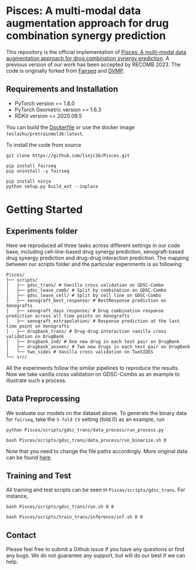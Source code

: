 # Pisces: A multi-modal data augmentation approach for drug combination synergy prediction
This repository is the official implementation of [Pisces: A multi-modal data augmentation approach for drug combination synergy prediction](https://www.biorxiv.org/content/10.1101/2022.11.21.517439v1). A previous version of our work has been accepted by RECOMB 2023. The code is originally forked from [Fairseq](https://github.com/pytorch/fairseq) and [DVMP](https://github.com/microsoft/DVMP).

## Requirements and Installation
* PyTorch version == 1.8.0
* PyTorch Geometric version == 1.6.3
* RDKit version == 2020.09.5

You can build the [Dockerfile](Dockerfile) or use the docker image `teslazhu/pretrainmol36:latest`.

To install the code from source
```
git clone https://github.com/linjc16/Pisces.git

pip install fairseq
pip uninstall -y fairseq 

pip install ninja
python setup.py build_ext --inplace
```

# Getting Started
## Experiments folder
Here we reproduced all three tasks across different settings in our code base, including cell-line-based drug synergy prediction, xenograft-based drug synergy prediction and drug-drug interaction prediction. The mapping between our scripts folder and the particular experiments is as following:
``` 
Pisces/  
├── scripts/  
│   ├── gdsc_trans/ # Vanilla cross validation on GDSC-Combo
│   ├── gdsc_leave_comb/ # Split by combination on GDSC-Combo
│   ├── gdsc_leave_cell/ # Split by cell line on GDSC-Combo
│   ├── xenograft_best_response/ # BestResponse prediction on Xenografts
│   ├── xenograft_days_response/ # Drug combination response prediction across all time points on Xenografts
│   ├── xenograft_extrapolation/ # Response prediction at the last time point on Xenografts
│   ├── drugbank_trans/ # Drug-drug interaction vanilla cross validation on DrugBank
│   ├── drugbank_ind/ # One new drug in each test pair on DrugBank
│   ├── drugbank_unseen/ # Two new drugs in each test pair on DrugBank
│   └── two_sides # Vanilla cross validation on TwoSIDES
└── src/  
```
All the experiments follow the similar pipelines to reproduce the results. Now we take vanilla cross validation on GDSC-Combo as an example to illustrate such a process.
## Data Preprocessing
We evaluate our models on the dataset above. To generate the binary data for `fairseq`, take the `5-fold CV` setting (fold 0) as an example, run
```
python Pisces/scripts/gdsc_trans/data_process/run_process.py

bash Pisces/scripts/gdsc_trans/data_process/run_binarize.sh 0
```

Note that you need to change the file paths accordingly. More original data can be found [here](https://figshare.com/articles/dataset/Pisces_dataset/23272049).

## Training and Test
All training and test scripts can be seen in `Pisces/scripts/gdsc_trans`. For instance,
```
bash Pisces/scripts/gdsc_trans/run.sh 0 0

bash Pisces/scripts/train_trans/inference/inf.sh 0 0
```

## Contact
Please feel free to submit a Github issue if you have any questions or find any bugs. We do not guarantee any support, but will do our best if we can help.
